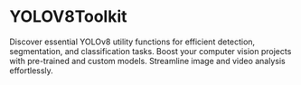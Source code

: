 # YOLOV8Toolkit
Discover essential YOLOv8 utility functions for efficient detection, segmentation, and classification tasks. Boost your computer vision projects with pre-trained and custom models. Streamline image and video analysis effortlessly.
